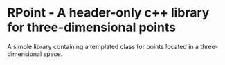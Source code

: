 # RPoint - A header-only c++ library for three-dimensional points

A simple library containing a templated class for points located in a
three-dimensional space. 
